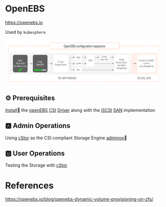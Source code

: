 # OpenEBS

https://openebs.io

Used by `kubesphere`

<img src="../images/1-config-sequence.svg" width="657" height="145"> </img>

## :gear: Prerequisites

[Install](install.md):pinching_hand: the [openEBS](https://openebs.io) [CSI](https://kubernetes-csi.github.io/docs/) [Driver](https://kubernetes-csi.github.io/docs/drivers.html) along with the [iSCSI](https://en.wikipedia.org/wiki/ISCSI) [SAN](https://en.wikipedia.org/wiki/Storage_area_network) implementation 

## :a: Admin Operations

Using [cStor](https://docs.openebs.io/docs/next/cstor.html) as the CSI compliant Storage Engine [adminop](adminop.md):pinching_hand:

## :b: User Operations

Testing the Storage with [cStor](https://docs.openebs.io/docs/next/cstor.html)

# References

https://openebs.io/blog/openebs-dynamic-volume-provisioning-on-zfs/
